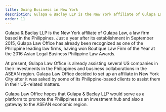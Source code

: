 ```yaml
---
title: Doing Business in New York
description: Gulapa & Baclay LLP is the New York affiliate of Gulapa Law, a law firm...
order: 11
---
```


Gulapa & Baclay LLP is the New York affiliate of Gulapa Law, a law firm based in the Philippines. Just a year after its establishment in September 2015, Gulapa Law Office has already been recognized as one of the Philippine leading law firms, having won Boutique Law Firm of the Year at the 2016 Asian Legal Business Philippine Law Awards.

At present, Gulapa Law Office is already assisting several US companies in their investments in the Philippines and business collaborations in the ASEAN region. Gulapa Law Office decided to set up an affiliate in New York City after it was asked by some of its Philippine-based clients to assist them in their US-related matters.

Gulapa Law Office hopes that Gulapa & Baclay LLP would serve as a platform to promote the Philippines as an investment hub and also a gateway to the ASEAN economic region.
